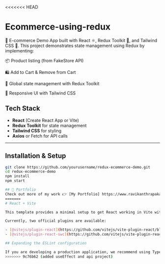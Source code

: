 <<<<<<< HEAD
# Ecommerce-using-redux
🛒 E-commerce Demo App built with React ⚛️, Redux Toolkit 🔄, and Tailwind CSS 🎨.
This project demonstrates state management using Redux by implementing:

📦 Product listing (from FakeStore API)

🛍️ Add to Cart & Remove from Cart

🔄 Global state management with Redux Toolkit

🎨 Responsive UI with Tailwind CSS


##  Tech Stack

- **React** (Create React App or Vite)
- **Redux Toolkit** for state management
- **Tailwind CSS** for styling
- **Axios** or Fetch for API calls

---

##  Installation & Setup

```bash
git clone https://github.com/yourusername/redux-ecommerce-demo.git
cd redux-ecommerce-demo
npm install
npm start

## 🔗 Portfolio  
Check out more of my work 👉 [My Portfolio] https://www.ravikanthrapaka.in/
=======
# React + Vite

This template provides a minimal setup to get React working in Vite with HMR and some ESLint rules.

Currently, two official plugins are available:

- [@vitejs/plugin-react](https://github.com/vitejs/vite-plugin-react/blob/main/packages/plugin-react) uses [Babel](https://babeljs.io/) for Fast Refresh
- [@vitejs/plugin-react-swc](https://github.com/vitejs/vite-plugin-react/blob/main/packages/plugin-react-swc) uses [SWC](https://swc.rs/) for Fast Refresh

## Expanding the ESLint configuration

If you are developing a production application, we recommend using TypeScript with type-aware lint rules enabled. Check out the [TS template](https://github.com/vitejs/vite/tree/main/packages/create-vite/template-react-ts) for information on how to integrate TypeScript and [`typescript-eslint`](https://typescript-eslint.io) in your project.
>>>>>>> 9c76b62 (added useEffect and api project)
